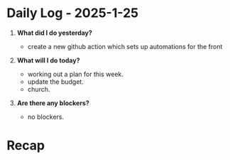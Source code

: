 # Daily Log - 2025-1-25

1. **What did I do yesterday?**

   - create a new github action which sets up automations for the front

2. **What will I do today?**

   - working out a plan for this week.
   - update the budget.
   - church. 

3. **Are there any blockers?**

   - no blockers.

# Recap